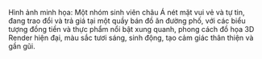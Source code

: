 Hình ảnh minh họa: Một nhóm sinh viên châu Á nét mặt vui vẻ và tự tin, đang trao đổi và trả giá tại một quầy bán đồ ăn đường phố, với các biểu tượng đồng tiền và thực phẩm nổi bật xung quanh, phong cách đồ họa 3D Render hiện đại, màu sắc tươi sáng, sinh động, tạo cảm giác thân thiện và gần gũi.